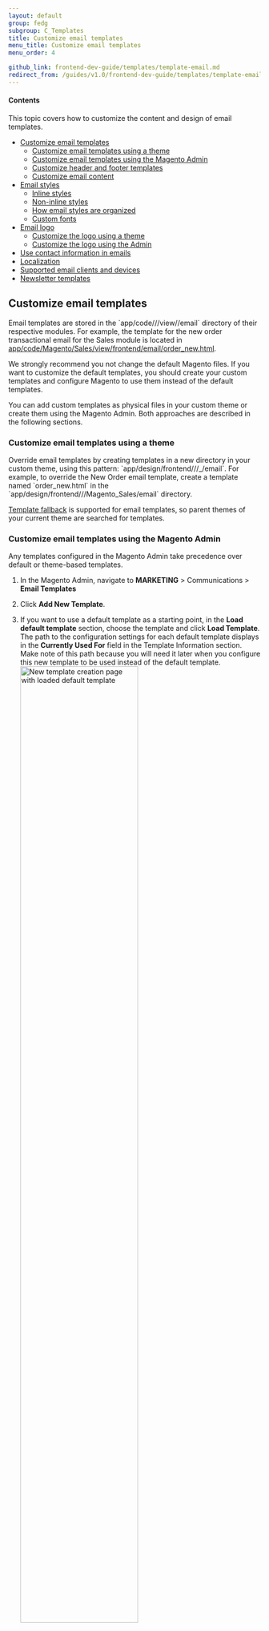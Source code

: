 ```yaml
---
layout: default  
group: fedg
subgroup: C_Templates
title: Customize email templates
menu_title: Customize email templates
menu_order: 4

github_link: frontend-dev-guide/templates/template-email.md
redirect_from: /guides/v1.0/frontend-dev-guide/templates/template-email.html
---
```


#### Contents

This topic covers how to customize the content and design of email templates.

* <a href="#customize-email-templates">Customize email templates</a>
    * <a href="#customize-email-theme">Customize email templates using a theme</a>
    * <a href="#customize-email-admin">Customize email templates using the Magento Admin</a>
    * <a href="#customize-header-footer">Customize header and footer templates</a>
    * <a href="#customize-content">Customize email content</a>
* <a href="#email-styles">Email styles</a>
    * <a href="#inline-styles">Inline styles</a>
    * <a href="#non-inline-styles">Non-inline styles</a>
    * <a href="#organization-email-styles">How email styles are organized</a>
    * <a href="#custom-fonts">Custom fonts</a>
* <a href="#email-logo">Email logo</a>
    * <a href="#customize-logo-theme">Customize the logo using a theme</a>
    * <a href="#customize-logo-admin">Customize the logo using the Admin</a>
* <a href="#contact-information-emails">Use contact information in emails</a>
* <a href="#localization">Localization</a>
* <a href="#supported-clients">Supported email clients and devices</a>
* <a href="#newsletter-templates">Newsletter templates</a>

<h2 id="customize-email-templates">Customize email templates</h2>
Email templates are stored in the `app/code/<VendorName>/<ModuleName>/view/<area>/email` directory of their respective modules. For example, the template for the new order transactional email for the Sales module is located in <a href="{{ site.mage2000url }}app/code/Magento/Sales/view/frontend/email/order_new.html" target="_blank">app/code/Magento/Sales/view/frontend/email/order_new.html</a>. 

We strongly recommend you not change the default Magento files. If you want to customize the default templates, you should create your custom templates and configure Magento to use them instead of the default templates. 

You can add custom templates as physical files in your custom theme or create them using the Magento Admin. Both approaches are described in the following sections.
 
<h3 id="customize-email-theme">Customize email templates using a theme</h3>
Override email templates by creating templates in a new directory in your custom theme, using this pattern: `app/design/frontend/<ThemeVendor>/<ThemeName>/<ModuleVendorName>_<ModuleName>/email`. For example, to override the New Order email template, create a template named `order_new.html` in the `app/design/frontend/<ThemeVendor>/<ThemeName>/Magento_Sales/email` directory.

<a href="{{site.gdeurl}}frontend-dev-guide/themes/theme-inherit.html#theme-inherit-templates" target="_blank">Template fallback</a> is supported for email templates, so parent themes of your current theme are searched for templates.
 
<h3 id="customize-email-admin">Customize email templates using the Magento Admin</h3>

Any templates configured in the Magento Admin take precedence over default or theme-based templates.

1. In the Magento Admin, navigate to **MARKETING** > Communications > **Email Templates**
2. Click **Add New Template**.
3. If you want to use a default template as a starting point, in the **Load default template** section, choose the template and click **Load Template**. The path to the configuration settings for each default template displays in the **Currently Used For** field in the Template Information section.<br>
Make note of this path because you will need it later when you configure this new template to be used instead of the default template.
    <br><img src="{{site.baseurl}}common/images/email_create_template.png" alt="New template creation page with loaded default template" width="70%" height="70%"/>

4. In **Template Name**, enter a name to identify the template in the Magento Admin.
5. In **Template Subject**, add plain text to use as the Subject of the emails sent using the template you create. This field can contain system variables.  
6. Customize template content. For details, see <a href="#customize-content">the section on customizing content</a>.
7. In **Template Styles**, optionally add CSS styles for the template. These styles are added inside of a `<style>` tag in the `<head>` of the email. Typically, you'll use the <a href="#email-styles">LESS files</a> to make style changes to emails because some email clients don't support styles in `<style>` tags.
8. Click **Save Template**.
9. Now that you have created a template, you must configure that template to be used:

    1. If you haven't done so already, log in to the Magento Admin as an administrator.
    1. Click **STORES** > Settings > **Configuration** > SALES > **Sales Emails**.
    2. In the left pane, locate the section that contains the template you want to override. This is the section referenced by **Currently Used For** in your new template. (See step 3 earlier in this section.)
    <br>For example, if you created a "New Order" template, the configuration section is **Order** as the following figure shows.
    <br><img src="{{site.baseurl}}common/images/email_choose-template.png" alt="Choosing a custom template" width="70%" height="70%"/>
    3. Select your newly created template from the list.
    4. Click **Save Config**.

<h3 id="customize-header-footer">Customize header and footer templates</h3>
Every frontend email template includes a header and footer template using these two directives: `{% raw %}{{template config_path="design/email/header_template"}}{% endraw %}` and `{% raw %}{{template config_path="design/email/footer_template"}}{% endraw %}`. By default, those two directives load contents from these files:
 
 * <a href="{{ site.mage2000url }}app/code/Magento/Email/view/frontend/email/header.html" target="_blank">app/code/Magento/Email/view/frontend/email/header.html</a>
 * <a href="{{ site.mage2000url }}app/code/Magento/Email/view/frontend/email/footer.html" target="_blank">app/code/Magento/Email/view/frontend/email/footer.html</a>

You can customize header and footer templates using either the <a href="#customize-email-theme">theme</a> or <a href="#customize-email-admin">admin</a> customization methods discussed previously.

<h3 id="customize-content">Customize email content</h3>
To add the store and sales related information to a template, use system variables.

System variables are placeholders which are replaced by particular values when the actual email is generated. For example, the `{% raw %}{{var store_hours}}{% endraw %}` variable is replaced by the value set in the **STORES** > Settings > **Configuration** > GENERAL > **General** > **Emails** section.

<div class="bs-callout bs-callout-info" id="info">
<span class="glyphicon-class">
 <p>You can also create your own custom variables and set their values in the Admin, under <strong>SYSTEM</strong> > <b>Custom Variables</b>.</p></span>
</div>

To add a variable to your template content:

1. In the Magento Admin, navigate to **MARKETING** > Communications > **Email Templates**
2. Create a new template or edit an existing template.
3. Click to place the cursor in the text in which to insert the variable.
4. Click **Insert Variable**. A pop-up containing a list of variables opens, including custom variables. The variables in the **Store Contact Information** are available in all email templates whereas the variables in the **Template Variables** section are specific to the template you're editing. The following figure shows an example: <br><img src="{{site.baseurl}}common/images/email_insert_variable.png" alt="The list of available variables" width="70%" height="70%">

5. Click the name of the required variable. <br> The variable code is inserted in the template content.


<div class="bs-callout bs-callout-info" id="info">
<span class="glyphicon-class">
 <p>The selection of available variables depends on which template you use as a basis. The template-specific variables are contained in a <code>&lt;!--@vars @--&gt;</code> comment at the top of each template on the file system. (For example, look at <a href="{{ site.mage2000url }}app/code/Magento/Customer/view/frontend/email/account_new.html#L8">app/code/Magento/Customer/view/frontend/email/account_new.html</a>.</p></span>
</div>

<h2 id="email-styles">Styles for email templates</h2>

Some email clients (for example, Gmail) support only CSS styles that have been applied as "inline" styles on the `style` attribute of HTML tags. Because of this, the majority of email styles are applied as inline styles. Inline styling is provided by the <a href="https://github.com/jjriv/emogrifier" target="_blank">Emogrifier</a> library, which takes the HTML and CSS and adds all of the CSS styles to `style` attributes of the HTML tags.

<h3 id="inline-styles">Inline styles</h3>

The `app/code/Magento/Email/view/frontend/email/header.html` file contains an `inlinecss` directive:

    {% raw %}{{inlinecss file="css/email-inline.css"}}{% endraw %}

The `inlinecss` directive tells Magento which files to apply as inline styles on the email template. 

For example, let's say an email is being sent from a store configured with the `Magento/luma` theme. The `inlinecss` directive first looks for a `email-inline.less` file in `app/design/frontend/Magento/luma/web/css/email-inline.less`. However because that file doesn't exist, it will fall back to the `app/design/frontend/Magento/blank/web/css/email-inline.less` file. The contents of that file will then be compiled and its contents are applied as inline styles to the email template.

Refer to the <a href="https://github.com/jjriv/emogrifier#supported-css-selectors" target="_blank">Emogrifier README</a> to see what CSS selectors are supported.

<h3 id="non-inline-styles">Non-inline styles</h3>

Non-inline styles for emails come from global and template-specific styles, as described in the following sections. 

<h4 id="global-non-inline-styles">Global non-inline styles</h4>

While the majority of styles should be applied inline, there are certain CSS styles that can't be applied inline, such as media queries or `:hover` pseudo styles. These styles must be in a `<style type="text/css"></style>` tag for them to work.

The `app/code/Magento/Email/view/frontend/email/header.html` file contains a `css` directive inside of a `<style>` tag:

    <style type="text/css">
        {% raw %}{{var template_styles|raw}}{% endraw %}
    
        {% raw %}{{css file="css/email.css"}}{% endraw %}
    </style>

The `css` directive compiles the contents of the provided file and outputs it. 

For example, let's say an email is being sent from a store configured with the Magento Luma theme. The `css` directive first looks for an `email.less` file in `app/design/frontend/Magento/luma/web/css`. However, because the file doesn't exist there, it falls back to `app/design/frontend/Magento/blank/web/css/email.less`. The contents of that file are compiled and its contents output in the `<style>` tag.

<h4 id="template-specific-non-inline-styles">Template-specific non-inline styles</h4>
As mentioned in the preceding section, the `header.html` file outputs the `{% raw %}{{var template_styles|raw}}{% endraw %}` variable. 

The value of that variable comes from any of the following: 

* Any styles you add to any `html` email template inside a comment block, like in the following example, are included in the `template_styles` variable:
      
      <!--@styles 
      .example-style { color: green; }
      @-->
      
* If you customize transactional emails using the Magento Admin, you can add CSS styles to the **Template Styles** field to include those styles in the `template_styles` variable.

<h3 id="organization-email-styles">How email styles are organized</h3>

The styles for emails are split into several different files.

<table>
  <tbody>
    <tr>
      <th>File</th>
      <th>Description</th>
    </tr>
    <tr>
      <td colspan="1">
          <p><code>app/design/frontend/Magento/blank/web/css/email.less</code></p>
      </td>
      <td colspan="1">
          <p>Imports necessary files and then outputs styles to be included in <code>&lt;style&gt;</code> tag</p>
      </td>
    </tr>
    <tr>
      <td colspan="1">
          <p><code>app/design/frontend/Magento/blank/web/css/email-fonts.less</code></p>
      </td>
      <td colspan="1">
          <p>Contains <code>@font-face</code> declarations for custom fonts. This file is imported by the <code>_email-extend.less</code> file using an <code>@import</code> rule.</p>
      </td>
    </tr>
    <tr>
      <td colspan="1">
          <p><code>app/design/frontend/Magento/blank/web/css/email-inline.less</code></p>
      </td>
      <td colspan="1">
          <p>Imports necessary files and then outputs styles to be inlined</p>
      </td>
    </tr>
    <tr>
      <td colspan="1">
          <p><code>app/design/frontend/Magento/blank/web/css/source/_email-base.less</code></p>
      </td>
      <td colspan="1">
          <p>Contains majority of styles for emails, including resets, layout, typography, and so on. Review the comments at the top of this file to understand how the styles in this file are split between the <code>email.less</code> and <code>email-inline.less</code> files.</p>
      </td>
    </tr>
    <tr>
      <td colspan="1">
          <p><code>app/design/frontend/Magento/blank/web/css/source/_email-extend.less</code></p>
      </td>
      <td colspan="1">
          <p>This file is intended to be copied into your custom themes and edited directly. You can add new email styles or override existing ones. This should prevent having to copy the <code>_email-base.less</code> file into your custom theme. See the <code>app/design/frontend/Magento/luma/web/css/source/_email-extend.less</code> file for example usage.</p>
      </td>
    </tr>
    <tr>
      <td colspan="1">
          <p><code>app/design/frontend/Magento/blank/web/css/source/_email-variables.less</code></p>
      </td>
      <td colspan="1">
          <p>The <code>_email-base.less</code> file uses a number mixins from the Magento UI library. If you want to change any of the styles output by those mixins, you can set the value of any of the variables those mixins uses in this file. See the <code>app/design/frontend/Magento/luma/web/css/source/_email-variables.less</code> file for example usage.</p>
      </td>
    </tr>
    <tr>
      <td colspan="1">
          <p><code>app/design/frontend/Magento/blank/&lt;Namespace&gt;_&lt;Module&gt;/web/css/source/_email.less</code></p>
      </td>
      <td colspan="1">
          <p>Styles that are specific to modules are stored in these files. This mechanism also allows third-party extensions to include styles that will get included in the inline/non-inline output.</p>
      </td>
    </tr>
    <tr>
      <td colspan="1">
          <p><code>lib/web/css/source/_email-variables.less</code></p>
      </td>
      <td colspan="1">
          <p>Same as <code>app/design/frontend/Magento/blank/web/css/source/_email-variables.less</code></p>
      </td>
    </tr>
    <tr>
      <td colspan="1">
          <p><code>lib/web/css/source/lib/variables/_email.less</code></p>
      </td>
      <td colspan="1">
          <p>Contains new email-specific variables that can be overridden in a theme-specific <code>_email-variables.less</code> file. </p>
      </td>
    </tr>
  </tbody>
</table>

When implementing a custom theme, you should be able to fully customize email templates by copying the `app/design/frontend/Magento/blank/web/css/source/_email-extend.less` and `app/design/frontend/Magento/blank/web/css/source/_email-variables.less` files to your custom theme and editing those files.

<h3 id="custom-fonts">Custom fonts</h3>
Emails inherit the custom fonts that are defined by the frontend theme. The Magento blank theme uses the **Open Sans** font. Because **Open Sans** is not a standard system font, `@font-face` rules are used to include web fonts.

Here is an overview of how the font structure for emails works:

* <a href="{{ site.mage2000url }}app/design/frontend/Magento/blank/web/css/source/_email-extend.less" target="_blank">app/design/frontend/Magento/blank/web/css/source/_email-extend.less</a> contains the `@import` directive that requests the `email-fonts.css` file.

  The reason the contents of `email-fonts.css` are loaded using `@import` rather than being output directly into a `<style>` tag in the `<head>` of an email is that if a user is reading their email offline, some email clients don't render the text because the web fonts can't be loaded.
* The `app/design/frontend/Magento/blank/web/css/email-fonts.less` file imports `source/_variables.less` and `source/_typography.less` files:
    * <a href="{{ site.mage2000url }}app/design/frontend/Magento/blank/web/css/source/_variables.less" target="_blank">app/design/frontend/Magento/blank/web/css/source/_variables.less</a> defines which font is used in the `@font-family-name__base` variable.
    * <a href="{{ site.mage2000url }}app/design/frontend/Magento/blank/web/css/source/_typography.less" target="_blank">app/design/frontend/Magento/blank/web/css/source/_typography.less</a> generates the `@font-face` rules which import the custom fonts.

If you want to change the font used for emails, do the following:

1. Refer to the documentation on [using fonts]({{ site.gdeurl }}frontend-dev-guide/css-topics/using-fonts.html) for details on how to add a new font.
2. After you've added a new font and have updated the `source/_variables.less` and `source/_typography.less` files for your custom theme to refer to the new font, the emails should automatically use the specified font.

<h2 id="email-logo">Email logo</h2>

You can add a logo to emails by adding it to your theme or by uploading it in the Magento Admin. 

Because email clients don't support vector-based formats such as Scalable Vector Graphics (SVG), you must prepare a Portable Network Graphics (PNG) logo. Because emails are viewed on devices with a broad range of pixel densities, you should use a logo that is 3&times; the size that you actually want it to display. For example, let's say your email has a 200px &times; 100px area for the logo. The logo image should be 600px &times; 300px.

If you don't have access to a high-resolution version of your logo, you can upload a normal-resolution image. For example, if your logo image is 200px &times; 100px, specify `200` for the width and `100` for the height.

<h3 id="customize-logo-theme">Customize the email logo using a theme</h3> 
To customize your logo using a theme:

1. Add a file named `logo_email.png` to a `Magento_Email/web` directory in your custom theme.
  
   For example, if the OrangeCo vendor wants to add a logo for their custom Orange, they must add a file in the `app/design/frontend/OrangeCo/orange/Magento_Email/web` directory.

2. Copy the `app/code/Magento/Email/view/frontend/email/header.html` file into a `Magento_Email/email` directory in your theme. 
   
   For example, the OrangeCo vendor would copy the file to this location: `app/design/frontend/OrangeCo/orange/Magento_Email/email/header.html`
   
   Edit the `width` and `height` attributes of the `<img>` tag to reflect the area in which you want your logo to display (for example, 200 &times; 100).
  
   Example:
   
       {% raw %}
       {{if logo_width}}
           width="{{var logo_width}}"
       {{else}}
           width="200"
       {{/if}}
       
       {{if logo_height}}
           height="{{var logo_height}}"
       {{else}}
           height="100"
       {{/if}}
       {% endraw %}
   
   You should leave the if/else conditional statement in place in case you ever want to override these values using the Admin.

<h3 id="customize-logo-admin">Customize the email logo using the Admin</h3>

1. In the Magento Admin, navigate to **STORES** > Settings > **Configuration** > GENERAL > **Design** > **Emails**
2. In the **Scope** drop-down list, select the scope for which you want to set a logo (a certain store view, the whole website, or default config). 
3. Upload your logo and specify the alternative text for it.
<img src="{{site.baseurl}}common/images/email_configuration.png" alt="System configuration">

4. Enter values for **Logo Width** and **Logo Height**. Based on the preceding example, you would enter `200` and `100`, respectively.
5. Click the **Save Config** button.

<h2 id="contact-information-emails">Use contact information in emails</h2>

Emails can output your store name, store email address, store phone number, and store hours of operation if those values are configured in the Admin. 

To set those values:

1. To set the store name, phone number, and hours of operation:
    1. In the Magento Admin, navigate to **STORES** > Settings > **Configuration** > GENERAL > **General** > **Emails**
    2. Input values into the **Store Name**, **Store Phone Number**, and **Store Hours of Operation** fields.
    3. Note: The **Store Phone Number** and **Store Hours of Operation** fields are optional.
    4. Click the **Save Config** button.
2. To set the store email:
    1. In the Magento Admin, navigate to **STORES** > Settings > **Configuration** > GENERAL > **General** > **Store Email Addresses** > **General Contact**
    2. Input values into the **Sender Name** and **Sender Email** fields.
    3. Click the **Save Config** button.

The sales emails are configured to display all of the above values, if they're configured in the admin. If you want to add those values to other email templates, you can use the following variables:

    {% raw %}{{var store.getFrontendName()}}{% endraw %}
    {% raw %}{{var store_email}}{% endraw %}
    {% raw %}{{var store_phone}}{% endraw %}
    {% raw %}{{var store_hours}}{% endraw %}

<h2 id="localization">Localization</h2>

In order to support the translation of content, all strings in emails are output using the `trans` directive. Example: 

    {% raw %}{{trans "Thank you for your order from %store_name." store_name=$store.getFrontendName()}}{% endraw %}
    {% raw %}{{trans "Once your package ships we will send you a tracking number."}}{% endraw %}

The `trans` directive will translate strings into whatever locale is configured for the store from which the email is being sent. For example, if an email is being sent from a store view that is configured to use the `fr_FR` locale, the emails are translated to French.

<div class="bs-callout bs-callout-info" id="info">
<p>

Please note, that variable assignment must not contain spaces. Exception: the method call can contain spaces if it is enclosed in bracketes.

Correct:
<code>
{{trans &quot;Thank you for your order from %store_name.&quot; store_name=$store.getFrontendName()}}
</code>

<pre>
    {{trans &quot;Thank you for your order from %store_name.&quot; store_name=&quot;$store.getFrontendName(a, b)&quot;}}
</pre>

Incorrect:
<pre>
    {{trans &quot;Thank you for your order from %store_name.&quot; store_name = $store.getFrontendName()}}
</pre>



</p>
</div>

<h2 id="supported-clients">Supported email clients and devices</h2>

We tested responsive emails using a combination of real devices and <a href="http://litmus.com/" target="_blank">Litmus</a>. Due to the greatly varied level of support among email clients for modern web technologies, not all email clients rendered the emails perfectly. However, all of the following clients should render the emails in a manner that allows them to be easily read without obvious issues.

* Supported Desktop Clients
    * Apple Mail 7 (OS X 10.9)
    * Apple Mail 8 (OS X 10.10)
    * Outlook 2003 (Windows 7)
    * Outlook 2007 (Windows 7)
    * Outlook 2010 (Windows 7)
    * Outlook 2013 (Windows 7)
    * Outlook 2016 (OS X 10.10)
* Supported Mobile Clients
    * Native email app (Android 2.3)
    * Native email app (Android 4.2)
    * Gmail app (Android 4.2)
    * Native email app (Blackberry 5 OS)
    * iOS 7 (iPhone 5s)
    * iOS 8 (iPad Retina)
    * iOS 8 (iPad Mini)
    * iOS 8 (iPhone 6)
    * iOS 8 (iPhone 6 Plus)
    * Windows Phone 8
* Supported Web Clients (tested in combination of Firefox, Chrome, and Internet Explorer)
    * AOL Mail
    * Gmail
    * Office 365
    * Outlook.com
    * Yahoo! Mail

<h2 id="newsletter-templates">Newsletter templates</h2>

The focus of this article is on transactional emails but the same techniques can be used with newsletter templates as well, including:

* Import the header and footer using `{% raw %}{{template config_path="design/email/header_template"}}{% endraw %}` and `{% raw %}{{template config_path="design/email/footer_template"}}{% endraw %}`
* Apply inline styles using `{% raw %}{{inlinecss file="css/email-inline.css"}}{% endraw %}`
* Include non-inline styles using `{% raw %}{{css file="css/email.css"}}{% endraw %}`